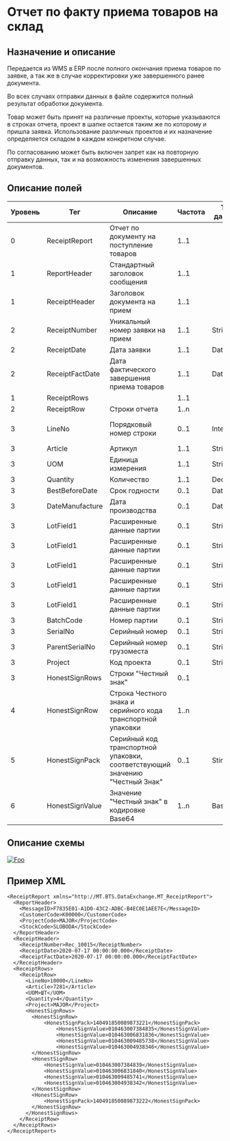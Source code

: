 # Отчет по факту приема товаров на склад

## Назначение и описание
Передается из WMS в ERP после полного окончания приема товаров по заявке, а так же в случае корректировки уже завершенного ранее документа.

Во всех случаях отправки данных в файле содержится полный результат обработки документа.

Товар может быть принят на различные проекты, которые указываются в строках отчета, проект в шапке остается таким же по которому и пришла заявка. Использование различных проектов и их назначение определяется складом в каждом конкретном случае.

По согласованию может быть включен запрет как на повторную отправку данных, так и на возможность изменения завершенных документов.

## Описание полей

Уровень | Тег | Описание | Частота | Тип данных | Размер поля | Комментарий
--------|-----|----------|---------|------------|-------------|------------
0       | ReceiptReport   | Отчет по документу на поступление товаров                                   | 1..1    |            |             | 
1       | ReportHeader    | Стандартный заголовок сообщения                                             | 1..1    |            |             | Общая структура сообщения
1       | ReceiptHeader   | Заголовок документа на прием                                                | 1..1    |            |             | 
2       | ReceiptNumber   | Уникальный номер заявки на прием                                            | 1..1    | String     |50             | 
2       | ReceiptDate     | Дата заявки                                                                 | 1..1    | DateTime   |             |
2       | ReceiptFactDate | Дата фактического завершения приема товаров                                 | 1..1    | DateTime   |             |
1       | ReceiptRows     |                                                                   |          1..1                |             |
2       | ReceiptRow      | Строки отчета                                                               | 1..n    |            |             | 
3       | LineNo          | Порядковый номер строки                                                     | 0..1    | Integer    |             | Для излишков указывается 0
3       | Article         | Артикул                                                                     | 1..1    | String     | 100            |
3       | UOM             | Единица измерения                                                           | 1..1    | String     | 10             |
3       | Quantity        | Количество                                                                  | 1..1    | Decimal    |             |  
3       | BestBeforeDate  | Срок годности                                                               | 0..1    | DateTime   |             |
3       | DateManufacture | Дата производства                                                           | 0..1    | DateTime   |             |
3       | LotField1       | Расширенные данные партии                                                   | 0..1    | String     | 100            |
3       | LotField1       | Расширенные данные партии                                                   | 0..1    | String     | 100            |
3       | LotField1       | Расширенные данные партии                                                   | 0..1    | String     | 100            |
3       | LotField1       | Расширенные данные партии                                                   | 0..1    | String     | 100            |
3       | LotField1       | Расширенные данные партии                                                   | 0..1    | String     | 100            |
3       | BatchCode       | Номер партии                                                                | 0..1    | String     | 100            |
3       | SerialNo        | Серийный номер                                                              | 0..1    | String     | 20             |
3       | ParentSerialNo  | Серийный номер грузоместа                                                   | 0..1    | String     | 20             |
3       | Project         | Код проекта                                                                 | 0..1    | String     | 20             |
3       | HonestSignRows  | Строки "Честный знак"                                                       | 0..1    |            |             |  
4       | HonestSignRow   | Строка Честного знака и серийного кода транспортной упаковки                | 1..n    |            |             |  
5       | HonestSignPack  | Серийный код транспортной упаковки, соответствующий значению "Честный Знак" | 0..1    | Sting      | 20             
6       | HonestSignValue | Значение "Честный знак" в кодировке Base64                                  | 1..n    | Base64     |             |  

## Описание схемы
<a href="/XSD/MT_ReceiptReport.xsd" rel="XSD">![Foo](https://user-images.githubusercontent.com/22858622/134012526-73d1b128-a2cd-4d14-8a13-10f81a57c04f.png)</a>

## Пример XML
```
<ReceiptReport xmlns="http://MT.BTS.DataExchange.MT_ReceiptReport">
  <ReportHeader>
    <MessageID>F7835E01-A1D0-43C2-ADBC-B4EC0E1AEE7E</MessageID>
    <CustomerCode>К00000</CustomerCode>
    <ProjectCode>MAJOR</ProjectCode>
    <StockCode>SLOBODA</StockCode>
  </ReportHeader>
  <ReceiptHeader>
    <ReceiptNumber>Rec_10015</ReceiptNumber>
    <ReceiptDate>2020-07-17 00:00:00.000</ReceiptDate>
    <ReceiptFactDate>2020-07-17 00:00:00.000</ReceiptFactDate>
  </ReceiptHeader>
  <ReceiptRows>
    <ReceiptRow>
      <LineNo>10000</LineNo>
      <Article>7281</Article>
      <UOM>ШТ</UOM>
      <Quantity>4</Quantity>
      <Project>MAJOR</Project>
      <HonestSignRows>
		<HonestSignRow>
			<HonestSignPack>140491850089873221</HonestSignPack>
        		<HonestSignValue>010463007384835</HonestSignValue>
        		<HonestSignValue>010463006831836</HonestSignValue>
        		<HonestSignValue>010463009485738</HonestSignValue>
        		<HonestSignValue>010463004938346</HonestSignValue>
		</HonestSignRow>
		<HonestSignRow>
        	<HonestSignValue>010463007384839</HonestSignValue>
        	<HonestSignValue>010463006831840</HonestSignValue>
        	<HonestSignValue>010463009485741</HonestSignValue>
        	<HonestSignValue>010463004938342</HonestSignValue>
		</HonestSignRow>
		<HonestSignRow>
			<HonestSignPack>140491850089873222</HonestSignPack>
		</HonestSignRow>
      </HonestSignRows>
    </ReceiptRow>
  </ReceiptRows>
</ReceiptReport>
```
